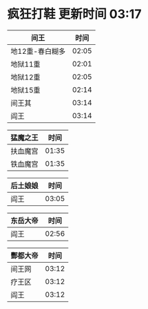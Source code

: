 # 疯狂打鞋 更新时间 03:17

| 间王   | 时间    |
|--------|-------|
| 地12重-春白糊多 | 02:05 |
| 地狱11重 | 02:01 |
| 地狱12重 | 02:05 |
| 地狱15重 | 02:14 |
| 间王其 | 03:14 |
| 阎王 | 03:14 |

| 猛魔之王   | 时间    |
|--------|-------|
| 扶血魔宫 | 01:35 |
| 铁血魔宫 | 01:35 |

| 后土娘娘   | 时间    |
|--------|-------|
| 阎王 | 03:05 |

| 东岳大帝   | 时间    |
|--------|-------|
| 阎王 | 02:56 |

| 酆都大帝   | 时间    |
|--------|-------|
| 间王网 | 03:12 |
| 疗王区 | 03:12 |
| 阎王 | 03:12 |